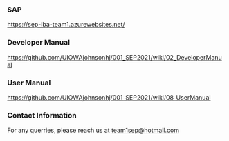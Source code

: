 ### SAP
https://sep-iba-team1.azurewebsites.net/


### Developer Manual
https://github.com/UIOWAjohnsonhj/001_SEP2021/wiki/02_DeveloperManual


### User Manual
https://github.com/UIOWAjohnsonhj/001_SEP2021/wiki/08_UserManual


### Contact Information
For any querries, please reach us at team1sep@hotmail.com
